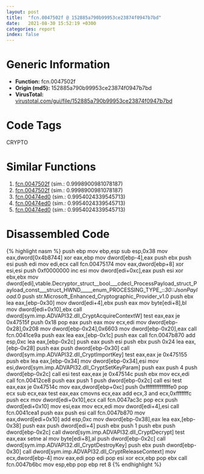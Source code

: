 ```yaml
---
layout: post
title:  "fcn.0047502f @ 152885a790b99953ce23874f0947b7bd"
date:   2021-08-30 15:52:19 +0300
categories: report
index: false
---
```


# Generic Information
- **Function:** fcn.0047502f
- **Origin (md5):** 152885a790b99953ce23874f0947b7bd
- **VirusTotal:** [virustotal.com/gui/file/152885a790b99953ce23874f0947b7bd][virustotal_ref]

# Code Tags
<span class="tag" id="CRYPTO">CRYPTO</span>


# Similar Functions

1. [fcn.0047502f][similar_1_ref] (sim.: 0.9998900981078187)
2. [fcn.0047502f][similar_2_ref] (sim.: 0.9998900981078187)
3. [fcn.00474ed0][similar_3_ref] (sim.: 0.9954024339545713)
4. [fcn.00474ed0][similar_4_ref] (sim.: 0.9954024339545713)
5. [fcn.00474ed0][similar_5_ref] (sim.: 0.9954024339545713)


# Disassembled Code

{% highlight nasm %}
push ebp
mov ebp,esp
sub esp,0x38
mov eax,dword[0x4b8744]
xor eax,ebp
mov dword[ebp-4],eax
push ebx
push esi
push edi
mov edi,ecx
call fcn.00475174
mov eax,dword[ebp+8]
xor esi,esi
push 0xf0000000
inc esi
mov dword[edi+0xc],eax
push esi
xor ebx,ebx
mov dword[edi],vtable.Decryptor_struct__bool___cdecl_ProcessPayload_struct_Payload_const___struct_HWND_____enum_PROCESSING_TYPE_::_30::JsonPayload_.0
push str.Microsoft_Enhanced_Cryptographic_Provider_v1.0
push ebx
lea eax,[ebp-0x30]
mov dword[edi+4],ebx
push eax
mov byte[edi+8],bl
mov dword[edi+0x10],ebx
call dword[sym.imp.ADVAPI32.dll_CryptAcquireContextW]
test eax,eax
je 0x47515f
push 0x18
pop eax
push eax
mov ecx,edi
mov dword[ebp-0x28],0x208
mov dword[ebp-0x24],0x6603
mov dword[ebp-0x20],eax
call fcn.0041ce9a
push eax
lea eax,[ebp-0x1c]
push eax
call fcn.0047b870
add esp,0xc
lea eax,[ebp-0x2c]
push eax
push esi
push ebx
push 0x24
lea eax,[ebp-0x28]
push eax
push dword[ebp-0x30]
call dword[sym.imp.ADVAPI32.dll_CryptImportKey]
test eax,eax
je 0x475155
push ebx
lea eax,[ebp-0x34]
mov dword[ebp-0x34],esi
mov esi,dword[sym.imp.ADVAPI32.dll_CryptSetKeyParam]
push eax
push 4
push dword[ebp-0x2c]
call esi
test eax,eax
je 0x47514c
push ebx
mov ecx,edi
call fcn.00412ce8
push eax
push 1
push dword[ebp-0x2c]
call esi
test eax,eax
je 0x47514c
mov eax,dword[ebp+0xc]
push 0xffffffffffffffe0
pop ecx
sub ecx,eax
test eax,eax
cmovns ecx,eax
add ecx,3
and ecx,0xfffffffc
push ecx
mov dword[edi+0x10],ecx
call fcn.0047ac3c
pop ecx
push dword[edi+0x10]
mov esi,eax
mov ecx,edi
mov dword[edi+4],esi
call fcn.0041cea1
push eax
push esi
call fcn.0047b870
mov eax,dword[edi+0x10]
add esp,0xc
mov dword[ebp-0x38],eax
lea eax,[ebp-0x38]
push eax
push dword[edi+4]
push ebx
push 1
push ebx
push dword[ebp-0x2c]
call dword[sym.imp.ADVAPI32.dll_CryptDecrypt]
test eax,eax
setne al
mov byte[edi+8],al
push dword[ebp-0x2c]
call dword[sym.imp.ADVAPI32.dll_CryptDestroyKey]
push ebx
push dword[ebp-0x30]
call dword[sym.imp.ADVAPI32.dll_CryptReleaseContext]
mov ecx,dword[ebp-4]
mov eax,edi
pop edi
pop esi
xor ecx,ebp
pop ebx
call fcn.0047b6bc
mov esp,ebp
pop ebp
ret 8
{% endhighlight %}


[similar_1_ref]: /report/fcn.0047502f@fb9b7d22bc1c143ac66b0575cbdd088d
[similar_2_ref]: /report/fcn.0047502f@912f1d013a0d6151bc7a7cef6da1b2a0
[similar_3_ref]: /report/fcn.00474ed0@fb9b7d22bc1c143ac66b0575cbdd088d
[similar_4_ref]: /report/fcn.00474ed0@912f1d013a0d6151bc7a7cef6da1b2a0
[similar_5_ref]: /report/fcn.00474ed0@152885a790b99953ce23874f0947b7bd
[virustotal_ref]: https://www.virustotal.com/gui/file/152885a790b99953ce23874f0947b7bd